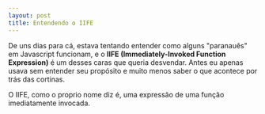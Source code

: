 ```yaml
---
layout: post
title: Entendendo o IIFE
---
```


De uns dias para cá, estava tentando entender como alguns "paranauês" em Javascript funcionam, e o **IIFE (Immediately-Invoked Function Expression)** é um desses caras que queria desvendar. Antes eu apenas usava sem entender seu propósito e muito menos saber o que acontece por trás das cortinas.

<!--more-->

O IIFE, como o proprio nome diz é, uma expressão de uma função imediatamente invocada.